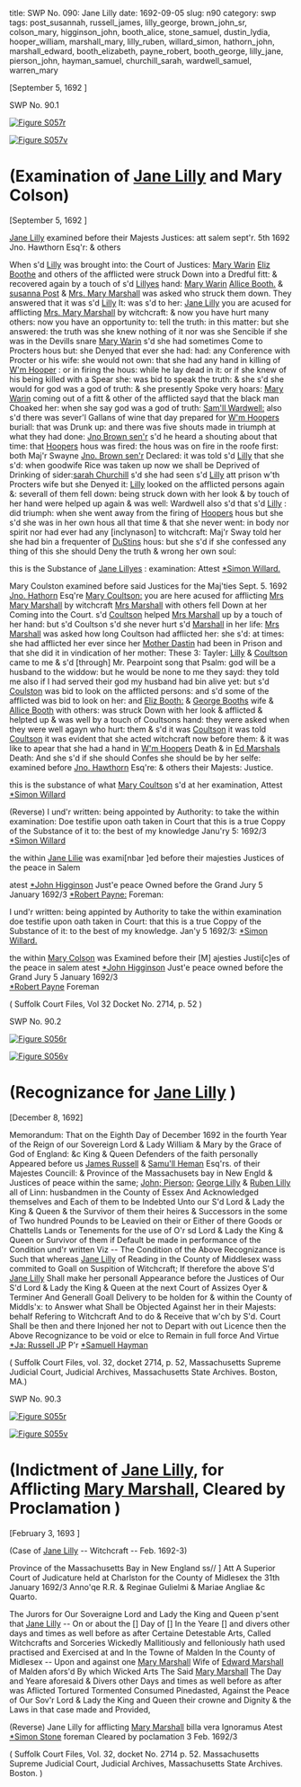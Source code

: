title: SWP No. 090: Jane Lilly
date: 1692-09-05
slug: n90
category: swp
tags: post_susannah, russell_james, lilly_george, brown_john_sr, colson_mary, higginson_john, booth_alice, stone_samuel, dustin_lydia, hooper_william, marshall_mary, lilly_ruben, willard_simon, hathorn_john, marshall_edward, booth_elizabeth, payne_robert, booth_george, lilly_jane, pierson_john, hayman_samuel, churchill_sarah, wardwell_samuel, warren_mary




[September 5, 1692 ]

<div markdown class="doc" id="n90.1">

<div class="doc_id">SWP No. 90.1</div>


<span markdown class="figure">[![Figure S057r](archives/Suffolk/small/S057A.jpg)](archives/Suffolk/large/S057A.jpg)</span>

<span markdown class="figure">[![Figure S057v](archives/Suffolk/small/S057B.jpg)](archives/Suffolk/large/S057B.jpg)</span>

# (Examination of [Jane Lilly](/tag/lilly_jane.html) and Mary Colson)

[September 5, 1692 ]

 [Jane Lilly](/tag/lilly_jane.html) examined before their Majests Justices: att salem sept'r. 5th 1692  Jno. Hawthorn Esq'r:  & others

When s'd [Lilly](/tag/lilly_jane.html) was brought into: the Court of Justices: [Mary Warin](/tag/warren_mary.html) [Eliz Boothe](/tag/booth_elizabeth.html) and others of the afflicted were struck Down into a Dredful fitt: & recovered again by a touch of s'd [Lillyes](/tag/lilly_jane.html) hand: [Mary Warin](/tag/warren_mary.html) [Allice Booth.](/tag/booth_alice.html) & [susanna Post](/tag/post_susannah.html) & [Mrs. Mary Marshall](/tag/marshall_mary.html) was asked who struck them down. They answered that it was s'd [Lilly](/tag/lilly_jane.html) 
It: was s'd to her: [Jane Lilly](/tag/lilly_jane.html) you are acused for afflicting [Mrs. Mary Marshall](/tag/marshall_mary.html) by witchcraft: & now you have hurt many others: now you have an opportunity to: tell the truth: in this matter: but she answered: the truth was she knew nothing of it nor was she Sencible if she was in the Devills snare [Mary Warin](/tag/warren_mary.html) s'd she had sometimes Come to Procters hous but: she Denyed that ever she had: had: any Conference with Procter or his wife: she would not own: that she had any hand in killing of [W'm Hooper](/tag/hooper_william.html) : or in firing the hous: while he lay dead in it: or if she knew of his being killed with a Spear she: was bid to speak the truth: & she s'd she would for god was a god of truth: & she presently Spoke very hoars: [Mary Warin](/tag/warren_mary.html) coming out of a fitt & other of the afflicted sayd that the black man Choaked her: when she say god was a god of truth: [Sam'll Wardwell:](/tag/wardwell_samuel.html) also s'd there was sever'l Gallans of wine that day prepared for [W'm Hoopers](/tag/hooper_william.html) buriall: that was Drunk up: and there was five shouts made in triumph at what they had done: [Jno Brown sen'r](/tag/brown_john_sr.html) s'd he heard a shouting about that time: that [Hoopers](/tag/hooper_william.html) hous was fired: the hous was on fire in the roofe first: both Maj'r Swayne [Jno. Brown sen'r](/tag/brown_john_sr.html) Declared: it was told s'd [Lilly](/tag/lilly_jane.html) that she s'd: when goodwife Rice was taken up now we shall be Deprived of Drinking of sider:[sarah Churchill](/tag/churchill_sarah.html) s'd she had seen s'd [Lilly](/tag/lilly_jane.html) att prison w'th Procters wife but she Denyed it: [Lilly](/tag/lilly_jane.html) looked on the afflicted persons again &: severall of  them fell down: being struck down with her look & by touch of her hand were helped up again & was well: Wardwell also s'd that s'd [Lilly](/tag/lilly_jane.html) : did triumph: when she went away from the firing of [Hoopers](/tag/hooper_william.html) hous but she s'd she was in her own hous all that time & that she never went: in body nor spirit nor had ever had any [inclynason] to witchcraft: Maj'r Sway told her she had bin a frequenter of [DuStins](/tag/dustin_lydia.html) hous: but she s'd if she confessed any thing of this she should Deny the truth & wrong her own soul:

this is the Substance of [Jane Lillyes](/tag/lilly_jane.html) : examination:  Attest [*Simon Willard.](/tag/willard_simon.html)
       
Mary Coulston examined before said Justices for the Maj'ties Sept. 5. 1692 [Jno. Hathorn](/tag/hathorn_john.html) Esq're [Mary Coultson:](/tag/colson_mary.html) you are here acused for afflicting [Mrs Mary Marshall](/tag/marshall_mary.html) by witchcraft [Mrs Marshall](/tag/marshall_mary.html) with others fell Down at her Coming into the Court. s'd [Coultson](/tag/colson_mary.html) helped [Mrs Marshall](/tag/marshall_mary.html) up by a touch of her hand: but s'd Coultson s'd she never hurt s'd [Marshall](/tag/marshall_mary.html) in her life: [Mrs Marshall](/tag/marshall_mary.html) was asked how long Coultson had afflicted her: she s'd: at times: she had afflicted her ever since her [Mother Dastin](/tag/dustin_lydia.html) had been in Prison and that she did it in vindication of her mother: These 3: Tayler: [Lilly](/tag/lilly_jane.html) & [Coultson](/tag/colson_mary.html) came to me & s'd [through] Mr. Pearpoint song that Psalm: god will be a husband to the widdow: but he would be none to me they sayd: they told me also if I had served their god my husband had bin alive yet: but s'd [Coulston](/tag/colson_mary.html) was bid to look on the afflicted persons: and s'd some of the afflicted was bid to look on her: and [Eliz Booth:](/tag/booth_elizabeth.html) & [George Booths](/tag/booth_george.html) wife & [Allice Booth](/tag/booth_alice.html) with others: was struck Down with her look & afflicted & helpted up & was well by a touch of Coultsons hand: they were asked when they were well agayn who hurt: them & s'd it was [Coultson](/tag/colson_mary.html) it was told [Coultson](/tag/colson_mary.html) it was evident that she acted witchcraft now before them: & it was like to apear that she had a hand in [W'm Hoopers](/tag/hooper_william.html) Death & in [Ed Marshals](/tag/marshall_edward.html) Death: And she s'd if she should Confes she should be by her selfe: examined before [Jno. Hawthorn](/tag/hathorn_john.html) Esq're: & others their Majests: Justice.

this is the substance of what [Mary Coultson](/tag/colson_mary.html) s'd at her examination, Attest  [*Simon Willard](/tag/willard_simon.html)

(Reverse)  I und'r written: being appointed by Authority: to take the within examination: Doe testifie upon oath taken in Court that this is a  true Coppy of the Substance of it to: the best of my knowledge Janu'ry 5: 1692/3
[*Simon Willard](/tag/willard_simon.html)

the within [Jane Lilie](/tag/lilly_jane.html) was exami[nbar ]ed before their majesties Justices of the peace in Salem

atest [*John Higginson](/tag/higginson_john.html) Just'e peace
Owned before the Grand Jury 
5 January 1692/3
[*Robert Payne:](/tag/payne_robert.html) 
Foreman:

I und'r written: being appinted by Authority to take the within examination doe testifie upon oath taken in Court: that this is a true Coppy of the Substance of it: to the best of my knowledge. 
Jan'y 5 1692/3: [*Simon Willard.](/tag/willard_simon.html)

the within [Mary Colson](/tag/colson_mary.html) was Examined before their [M] ajesties Justi[c]es of the peace in salem
atest [*John Higginson](/tag/higginson_john.html) Just'e peace
owned before the Grand Jury 
5 January 1692/3  
[*Robert Payne](/tag/payne_robert.html) 
Foreman 

( Suffolk Court Files, Vol 32 Docket No. 2714, p. 52 )

</div>



<div markdown class="doc" id="n90.2">

<div class="doc_id">SWP No. 90.2</div>


<span markdown class="figure">[![Figure S056r](archives/Suffolk/small/S056A.jpg)](archives/Suffolk/large/S056A.jpg)</span>

<span markdown class="figure">[![Figure S056v](archives/Suffolk/small/S056B.jpg)](archives/Suffolk/large/S056B.jpg)</span>

# (Recognizance for [Jane Lilly](/tag/lilly_jane.html) )

[December 8, 1692]

Memorandum:
That on the Eighth Day of December 1692 in the fourth Year of the Reign of our Sovereign Lord & Lady William & Mary by the Grace of God of England: &c King & Queen Defenders of the faith personally Appeared before us [James Russell](/tag/russell_james.html) & [Samu'll Heman](/tag/hayman_samuel.html) Esq'rs. of their Majestes Councill: & Province of the Massachusets bay in New Engld & Justices of peace within the same; [John; Pierson;](/tag/pierson_john.html) [George Lilly](/tag/lilly_george.html) & [Ruben Lilly](/tag/lilly_ruben.html) all of Linn: husbandmen in the County of Essex And Acknowledged themselves and Each of them to be Indebted Unto our S'd Lord & Lady the King & Queen & the Survivor of them their heires & Successors in the some of Two hundred Pounds to be Leavied on their or Either of there Goods or Chattells Lands or Tenements for the use of O'r sd Lord & Lady the King & Queen or Survivor of them if Default be made in performance of the Condition und'r written Viz -- 
The Condition of the Above Recognizance is Such that whereas [Jane Lilly](/tag/lilly_jane.html) of Reading in the County of Middlesex wass commited to Goall on Suspition of Witchcraft; If therefore the above S'd [Jane Lilly](/tag/lilly_jane.html) Shall make her personall Appearance before the Justices of Our S'd Lord & Lady the King & Queen at the next Court of Assizes Oyer & Terminer And Generall Goall Delivery to be holden for & within the County of Middls'x: to Answer what Shall be Objected Against her in their Majests: behalf Refering to Witchcraft And to do & Receive that w'ch by S'd. Court Shall be then and there Injoned her not to Depart with out Licence then the Above Recognizance to be void or elce to Remain in full force And Virtue
                    [*Ja: Russell JP](/tag/russell_james.html)
                 P'r [*Samuell Hayman](/tag/hayman_samuel.html)

( Suffolk Court Files, vol. 32, docket 2714, p. 52, Massachusetts Supreme Judicial Court, Judicial Archives, Massachusetts State Archives. Boston, MA.)


</div>



<div markdown class="doc" id="n90.3">

<div class="doc_id">SWP No. 90.3</div>


<span markdown class="figure">[![Figure S055r](archives/Suffolk/small/S055A.jpg)](archives/Suffolk/large/S055A.jpg)</span>

<span markdown class="figure">[![Figure S055v](archives/Suffolk/small/S055B.jpg)](archives/Suffolk/large/S055B.jpg)</span>

# (Indictment of [Jane Lilly](/tag/lilly_jane.html), for Afflicting [Mary Marshall](/tag/marshall_mary.html), Cleared by Proclamation )

[February 3, 1693 ]

  (Case of [Jane Lilly](/tag/lilly_jane.html) -- Witchcraft -- Feb. 1692-3)

Province of the Massachusetts Bay in New England ss// ] Att A Superior Court of Judicature held at Charlston for the County of Midlesex the 31th January 1692/3 Anno'qe R.R. & Reginae Gulielmi & Mariae Angliae &c Quarto.

The Jurors for Our Soveraigne Lord and Lady the King and Queen p'sent that [Jane Lilly](/tag/lilly_jane.html) --
On or about the [] Day of [] In the Yeare [] and divers other days and times as well before as after Certaine Detestable Arts, Called Witchcrafts and Sorceries Wickedly Mallitiously and felloniously hath used practised and Exercised at and In the Towne of Malden In the County of Midlesex -- Upon and against one [Mary Marshall](/tag/marshall_mary.html) Wife of [Edward Marshall](/tag/marshall_edward.html) of Malden afors'd By which Wicked Arts The Said [Mary Marshall](/tag/marshall_mary.html) The Day and Yeare aforesaid & Divers other Days and times as well before as after was Aflicted Tortured Tormented  Consumed Pinedasted, Against the Peace of Our Sov'r Lord & Lady the King and Queen their crowne and Dignity & the Laws in that case made and Provided,

(Reverse) Jane Lilly for afflicting
[Mary Marshall](/tag/marshall_mary.html) 
billa vera
Ignoramus 
Atest [*Simon Stone](/tag/stone_samuel.html) 
foreman
Cleared by poclamation 
3 Feb. 1692/3  

( Suffolk Court Files, Vol. 32, docket No. 2714 p. 52. Massachusetts Supreme Judicial Court, Judicial Archives, Massachusetts State Archives. Boston. )

</div>

